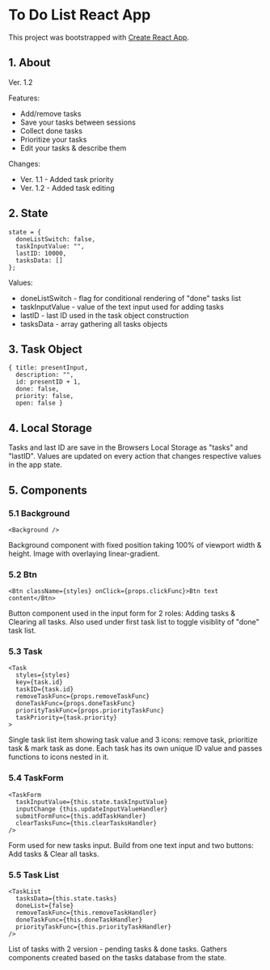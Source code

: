 # To Do List React App

This project was bootstrapped with [Create React App](https://github.com/facebook/create-react-app).

## 1. About
Ver. 1.2

Features:
* Add/remove tasks
* Save your tasks between sessions
* Collect done tasks
* Prioritize your tasks
* Edit your tasks & describe them

Changes: 
* Ver. 1.1 - Added task priority
* Ver. 1.2 - Added task editing

## 2. State
```{js}
state = {
  doneListSwitch: false,
  taskInputValue: "",
  lastID: 10000,
  tasksData: []
};
```

Values: 
* doneListSwitch - flag for conditional rendering of "done" tasks list
* taskInputValue - value of the text input used for adding tasks
* lastID - last ID used in the task object construction
* tasksData - array gathering all tasks objects

## 3. Task Object
```{js}
{ title: presentInput, 
  description: "",
  id: presentID + 1, 
  done: false,
  priority: false,
  open: false }
```

## 4. Local Storage
Tasks and last ID are save in the Browsers Local Storage as "tasks" and "lastID". Values are updated on every action that changes respective values in the app state.

## 5. Components
### 5.1 Background
```{js}
<Background />
```
Background component with fixed position taking 100% of viewport width & height. Image with overlaying linear-gradient.

### 5.2 Btn
```{js}
<Btn className={styles} onClick={props.clickFunc}>Btn text content</Btn>
```
Button component used in the input form for 2 roles: Adding tasks & Clearing all tasks. Also used under first task list to toggle visiblity of "done" task list.

### 5.3 Task
```{js}
<Task
  styles={styles}
  key={task.id}
  taskID={task.id}
  removeTaskFunc={props.removeTaskFunc}
  doneTaskFunc={props.doneTaskFunc}
  priorityTaskFunc={props.priorityTaskFunc}
  taskPriority={task.priority}
>
```
Single task list item showing task value and 3 icons: remove task, prioritize task & mark task as done. Each task has its own unique ID value and passes functions to icons nested in it.

### 5.4 TaskForm
```{js}
<TaskForm
  taskInputValue={this.state.taskInputValue}
  inputChange {this.updateInputValueHandler}
  submitFormFunc={this.addTaskHandler}
  clearTasksFunc={this.clearTasksHandler}
/>
```
Form used for new tasks input. Build from one text input and two buttons: Add tasks & Clear all tasks.

### 5.5 Task List
```{js}
<TaskList
  tasksData={this.state.tasks}
  doneList={false}
  removeTaskFunc={this.removeTaskHandler}
  doneTaskFunc={this.doneTaskHandler}
  priorityTaskFunc={this.priorityTaskHandler}
/>
```
List of tasks with 2 version - pending tasks & done tasks. Gathers <Task/> components created based on the tasks database from the state.